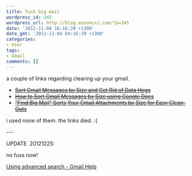 ```yaml
---
title: fuck big mail
wordpress_id: 345
wordpress_url: http://blog.easoncxz.com/?p=345
date: '2012-11-04 16:16:39 +1300'
date_gmt: '2012-11-04 04:16:39 +1300'
categories:
- User
tags:
- Gmail
comments: []
---
```

<p>a couple of links regarding clearing up your gmail.</p>
<ul>
<li><del><a href="http://lifehacker.com/5903372/sort-gmail-messages-by-size-and-get-rid-of-data-hogs">Sort Gmail Messages by Size and Get Rid of Data Hogs</a></del></li>
<li><del><a href="http://www.labnol.org/internet/sort-gmail-by-size/21191/">How to Sort Gmail Messages by Size using Google Docs</a></del></li>
<li><del><a href="http://lifehacker.com/5662849/find-big-mail-sorts-your-gmail-attachments-by-size-for-easy-clean+outs">"Find Big Mail" Sorts Your Gmail Attachments by Size for Easy Clean-Outs</a></del></li>
</ul>
<p>i used none of them. the links died. :(</p>
<p>---</p>
<p>UPDATE  20121225:</p>
<p>no fuss now!</p>
<p><a href="https://support.google.com/mail/bin/answer.py?hl=en&amp;answer=7190">Using advanced search - Gmail Help</a></p>
